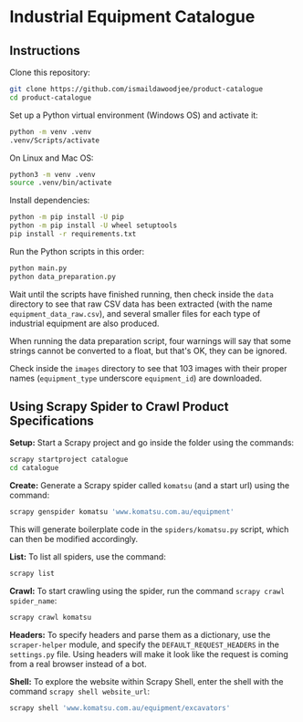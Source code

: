 # Industrial Equipment Catalogue

## Instructions

Clone this repository:

```sh
git clone https://github.com/ismaildawoodjee/product-catalogue
cd product-catalogue
```

Set up a Python virtual environment (Windows OS) and activate it:

```sh
python -m venv .venv
.venv/Scripts/activate
```

On Linux and Mac OS:

```sh
python3 -m venv .venv
source .venv/bin/activate
```

Install dependencies:

```sh
python -m pip install -U pip
python -m pip install -U wheel setuptools
pip install -r requirements.txt
```

Run the Python scripts in this order:

```sh
python main.py
python data_preparation.py
```

Wait until the scripts have finished running, then check inside the `data` directory
to see that raw CSV data has been extracted (with the name `equipment_data_raw.csv`),
and several smaller files for each type of industrial equipment are also produced.

When running the data preparation script, four warnings will say that some strings
cannot be converted to a float, but that's OK, they can be ignored.

Check inside the `images` directory to see that 103 images with their proper names
(`equipment_type` underscore `equipment_id`) are downloaded.

## Using Scrapy Spider to Crawl Product Specifications

**Setup:** Start a Scrapy project and go inside the folder using the commands:

```sh
scrapy startproject catalogue
cd catalogue
```

**Create:** Generate a Scrapy spider called `komatsu` (and a start url) using the command:

```sh
scrapy genspider komatsu 'www.komatsu.com.au/equipment'
```

This will generate boilerplate code in the `spiders/komatsu.py` script, which can
then be modified accordingly.

**List:** To list all spiders, use the command:

```sh
scrapy list
```

**Crawl:** To start crawling using the spider, run the command `scrapy crawl spider_name`:

```sh
scrapy crawl komatsu
```

**Headers:** To specify headers and parse them as a dictionary, use the `scraper-helper`
module, and specify the `DEFAULT_REQUEST_HEADERS` in the `settings.py` file. Using headers
will make it look like the request is coming from a real browser instead of a bot.

**Shell:** To explore the website within Scrapy Shell, enter the shell with the command
`scrapy shell website_url`:

```sh
scrapy shell 'www.komatsu.com.au/equipment/excavators'
```
